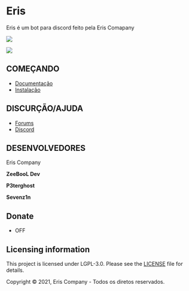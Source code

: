# Eris
Eris é um bot para discord feito pela Eris Comapany

![](https://media.discordapp.net/attachments/758898628747591725/851558417391026176/6c89c0aaf4f8cb5b425f2741b3aceca7.webp)

<a href="https://discord.gg/jNN86bc5M5"><img src="https://img.shields.io/discord/373199722573201408?label=discord&color=7289DA&logo=discord"></a>

## COMEÇANDO

- [Documentação](https://github.com/DevZeeBooL/Eris/blob/main/DOCS/docs.md)
- [Instalação](https://github.com/DevZeeBooL/Eris/blob/main/DOCS/docs.md)

## DISCURÇÃO/AJUDA
- [Forums](https://forums.pmmp.io/)
- [Discord](https://discord.gg/jNN86bc5M5)

## DESENVOLVEDORES

Eris Company

**ZeeBooL Dev**

**P3terghost**

**Sevenz1n**

## Donate
- OFF

## Licensing information
This project is licensed under LGPL-3.0. Please see the [LICENSE](/LICENSE) file for details.

Copyright &copy; 2021, Eris Company - Todos os diretos reservados.
